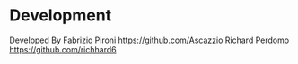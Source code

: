 # Development

Developed By 
Fabrizio Pironi https://github.com/Ascazzio
Richard Perdomo https://github.com/richhard6
